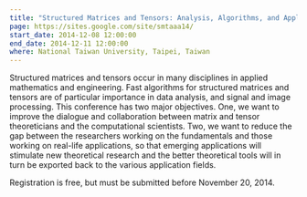 ```yaml
---
title: "Structured Matrices and Tensors: Analysis, Algorithms, and Applications"
page: https://sites.google.com/site/smtaaa14/
start_date: 2014-12-08 12:00:00
end_date: 2014-12-11 12:00:00
where: National Taiwan University, Taipei, Taiwan
---
```


Structured matrices and tensors occur in many disciplines in applied
mathematics and engineering. Fast algorithms for structured matrices
and tensors are of particular importance in data analysis, and signal
and image processing. This conference has two major objectives. One,
we want to improve the dialogue and collaboration between matrix and
tensor theoreticians and the computational scientists. Two, we want to
reduce the gap between the researchers working on the fundamentals and
those working on real-life applications, so that emerging applications
will stimulate new theoretical research and the better theoretical
tools will in turn be exported back to the various application fields.

Registration is free, but must be submitted before November 20, 2014.
